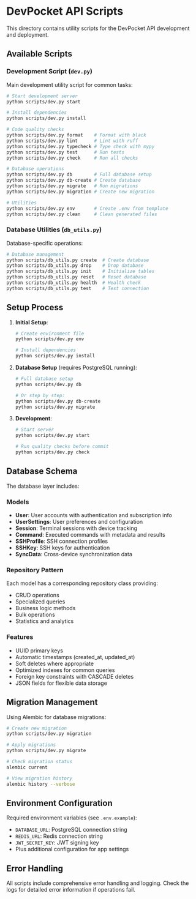 # DevPocket API Scripts

This directory contains utility scripts for the DevPocket API development and deployment.

## Available Scripts

### Development Script (`dev.py`)

Main development utility script for common tasks:

```bash
# Start development server
python scripts/dev.py start

# Install dependencies
python scripts/dev.py install

# Code quality checks
python scripts/dev.py format    # Format with black
python scripts/dev.py lint      # Lint with ruff
python scripts/dev.py typecheck # Type check with mypy
python scripts/dev.py test      # Run tests
python scripts/dev.py check     # Run all checks

# Database operations
python scripts/dev.py db        # Full database setup
python scripts/dev.py db-create # Create database
python scripts/dev.py migrate   # Run migrations
python scripts/dev.py migration # Create new migration

# Utilities
python scripts/dev.py env       # Create .env from template
python scripts/dev.py clean     # Clean generated files
```

### Database Utilities (`db_utils.py`)

Database-specific operations:

```bash
# Database management
python scripts/db_utils.py create  # Create database
python scripts/db_utils.py drop    # Drop database
python scripts/db_utils.py init    # Initialize tables
python scripts/db_utils.py reset   # Reset database
python scripts/db_utils.py health  # Health check
python scripts/db_utils.py test    # Test connection
```

## Setup Process

1. **Initial Setup**:
   ```bash
   # Create environment file
   python scripts/dev.py env
   
   # Install dependencies
   python scripts/dev.py install
   ```

2. **Database Setup** (requires PostgreSQL running):
   ```bash
   # Full database setup
   python scripts/dev.py db
   
   # Or step by step:
   python scripts/dev.py db-create
   python scripts/dev.py migrate
   ```

3. **Development**:
   ```bash
   # Start server
   python scripts/dev.py start
   
   # Run quality checks before commit
   python scripts/dev.py check
   ```

## Database Schema

The database layer includes:

### Models
- **User**: User accounts with authentication and subscription info
- **UserSettings**: User preferences and configuration
- **Session**: Terminal sessions with device tracking
- **Command**: Executed commands with metadata and results
- **SSHProfile**: SSH connection profiles
- **SSHKey**: SSH keys for authentication
- **SyncData**: Cross-device synchronization data

### Repository Pattern
Each model has a corresponding repository class providing:
- CRUD operations
- Specialized queries
- Business logic methods
- Bulk operations
- Statistics and analytics

### Features
- UUID primary keys
- Automatic timestamps (created_at, updated_at)
- Soft deletes where appropriate
- Optimized indexes for common queries
- Foreign key constraints with CASCADE deletes
- JSON fields for flexible data storage

## Migration Management

Using Alembic for database migrations:

```bash
# Create new migration
python scripts/dev.py migration

# Apply migrations
python scripts/dev.py migrate

# Check migration status
alembic current

# View migration history
alembic history --verbose
```

## Environment Configuration

Required environment variables (see `.env.example`):

- `DATABASE_URL`: PostgreSQL connection string
- `REDIS_URL`: Redis connection string
- `JWT_SECRET_KEY`: JWT signing key
- Plus additional configuration for app settings

## Error Handling

All scripts include comprehensive error handling and logging. Check the logs for detailed error information if operations fail.